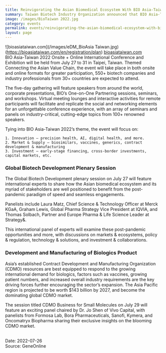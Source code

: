 ```yaml
---
title: Reinvigorating the Asian Biomedical Ecosystem With BIO Asia-Taiwan 2022
summary: Taiwan Biotech Industry Organization announced that BIO Asia-Taiwan 2022 is going to be held on July 21-31, both onsite and online, with the topic – Connecting the Asian Value Chain. Over 550 biotech companies and industry professionals from more than 30 countries are expected to attend.
image: /images/BioTaiwan 2022.jpg
category: events
permalink: events/reinvigorating-the-asian-biomedical-ecosystem-with-bio-asia-taiwan-2022/
layout: page
---
```

![bioasiataiwan.com](/images/eDM_BioAsia Taiwan.jpg)(https://bioasiataiwan.com/en/registration/plan)
[bioasiataiwan.com](https://bioasiataiwan.com/en/registration/plan)
<br/>
BIO Asia-Taiwan 2022 Onsite + Online International Conference and Exhibition will be held from July 27 to 31 in Taipei, Taiwan. Themed Connecting the Asian Value Chain, the event will take place in both onsite and online formats for greater participation, 550+ biotech companies and industry professionals from 30+ countries are expected to attend.

The five-day gathering will feature speakers from around the world, corporate presentations, BIO’s One-on-One Partnering sessions, seminars, and workshops. Virtual meeting lounges and interactive activities for remote participants will facilitate and replicate the social and networking elements for an unforgettable conference experience, with an array of seminars and panels on industry-critical, cutting-edge topics from 100+ renowned speakers.

Tying into BIO Asia-Taiwan 2022’s theme, the event will focus on:

    1. Innovation – precision health, AI, digital health, and more.
    2. Market & Supply – biosimilars, vaccines, generics, contract development & manufacturing
    3. Investment – early-stage financing, cross-border investments, capital markets, etc. 

### Global Biotech Development Plenary Session

The Global Biotech Development plenary session on July 27 will feature international experts to share how the Asian biomedical ecosystem and its myriad of stakeholders are well positioned to benefit from the post-pandemic paradigm of speed and seamless engagements.

Panelists include Laura Matz, Chief Science & Technology Officer at Merck KGaA, Graham Lewis, Global Pharma Strategy Vice President at IQVIA, and Thomas Solbach, Partner and Europe Pharma & Life Science Leader at Strategy&.

This international panel of experts will examine these post-pandemic opportunities and more, with discussions on markets & ecosystems, policy & regulation, technology & solutions, and investment & collaborations.
 

### Development and Manufacturing of Biologics Product
 
Asia’s established Contract Development and Manufacturing Organization (CDMO) resources are best equipped to respond to the growing international demand for biologics, factors such as vaccines, growing patient numbers, and increased overall industry requirements are the key driving forces further encouraging the sector’s expansion. The Asia Pacific region is projected to be worth $143 billion by 2027, and become the dominating global CDMO market.

The session titled CDMO Business for Small Molecules on July 29 will feature an exciting panel chaired by Dr. Jo Shen of Vivo Capital, with panelists from Formosa Lab, Bora Pharmaceuticals, Sanofi, Kymera, and Oncomatryx Biopharma sharing their exclusive insights on the blooming CDMO market.

<br/>
Date: 2022-07-26
<br/>
Source: GeneOnline
